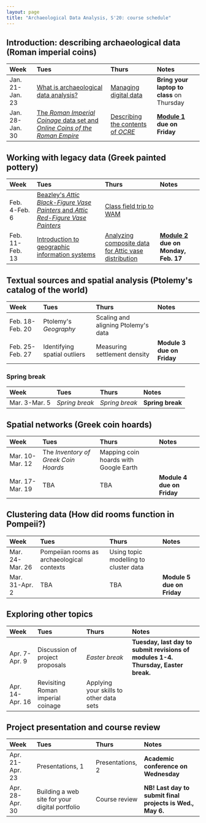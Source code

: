 ```yaml
---
layout: page
title: "Archaeological Data Analysis, S'20: course schedule"
---
```


## Introduction: describing archaeological data (Roman imperial coins)

| Week | Tues | Thurs     |     Notes  |
| :------------- |:------------- | :------------- |:------------- |
|Jan. 21-Jan. 23 | [What is archaeological data analysis?](../assignments/intro) | [Managing digital data](../assignments/managing) |  **Bring your laptop to class** on Thursday |
|Jan. 28-Jan. 30 | [The *Roman Imperial Coinage* data set and *Online Coins of the Roman Empire*](../assignments/cataloging) | [Describing the contents of *OCRE*](summarize_OCRE) | **[Module 1](../projects/module1) due on Friday**  |


## Working with legacy data (Greek painted pottery)

| Week | Tues | Thurs     |     Notes  |
| :------------- |:------------- | :------------- |:------------- |
|Feb. 4-Feb. 6 | [Beazley's *Attic Black-Figure Vase Painters* and *Attic Red-Figure Vase Painters*](../assignments/beazley) | [Class field trip to WAM](../assignments/wam) |   |
|Feb. 11-Feb. 13 | [Introduction to geographic information systems](../gis) | [Analyzing composite data for Attic vase distribution](../assigments/vase_composites) | **[Module 2](../projects/module2) due on Monday, Feb. 17**  |


## Textual sources and spatial analysis (Ptolemy's catalog of the world)

| Week | Tues | Thurs     |     Notes  |
| :------------- |:------------- | :------------- |:------------- |
|Feb. 18-Feb. 20 | Ptolemy's *Geography* | Scaling and aligning Ptolemy's data |   |
|Feb. 25-Feb. 27 | Identifying spatial outliers | Measuring settlement density | **Module 3 due on Friday**  |


### Spring break

| Week | Tues | Thurs     |     Notes  |
| :------------- |:------------- | :------------- |:------------- |
|Mar. 3-Mar. 5 | *Spring break* | *Spring break* | **Spring break**  |


## Spatial networks (Greek coin hoards)

| Week | Tues | Thurs     |     Notes  |
| :------------- |:------------- | :------------- |:------------- |
|Mar. 10-Mar. 12 | The *Inventory of Greek Coin Hoards* | Mapping coin hoards with Google Earth |   |
|Mar. 17-Mar. 19 | TBA | TBA | **Module 4 due on Friday**  |


## Clustering data (How did rooms function in Pompeii?)

| Week | Tues | Thurs     |     Notes  |
| :------------- |:------------- | :------------- |:------------- |
|Mar. 24-Mar. 26 | Pompeiian rooms as archaeological contexts | Using topic modelling to cluster data |   |
|Mar. 31-Apr. 2 | TBA | TBA | **Module 5 due on Friday**  |


## Exploring other topics

| Week | Tues | Thurs     |     Notes  |
| :------------- |:------------- | :------------- |:------------- |
|Apr. 7-Apr. 9 | Discussion of project proposals | *Easter break* | **Tuesday, last day to submit revisions of modules 1-4.** **Thursday, Easter break.**  |
|Apr. 14-Apr. 16 | Revisiting Roman imperial coinage | Applying your skills to other data sets |   |


## Project presentation and course review

| Week | Tues | Thurs     |     Notes  |
| :------------- |:------------- | :------------- |:------------- |
|Apr. 21-Apr. 23 | Presentations, 1 | Presentations, 2 | **Academic conference on Wednesday**  |
|Apr. 28-Apr. 30 | Building a web site for your digital portfolio | Course review | **NB! Last day to submit final projects is Wed., May 6.**  |
